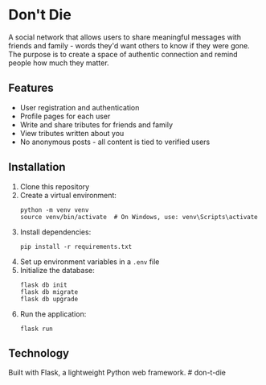 # Don't Die

A social network that allows users to share meaningful messages with friends and family - words they'd want others to know if they were gone. The purpose is to create a space of authentic connection and remind people how much they matter.

## Features

- User registration and authentication
- Profile pages for each user
- Write and share tributes for friends and family
- View tributes written about you
- No anonymous posts - all content is tied to verified users

## Installation

1. Clone this repository
2. Create a virtual environment:
   ```
   python -m venv venv
   source venv/bin/activate  # On Windows, use: venv\Scripts\activate
   ```
3. Install dependencies:
   ```
   pip install -r requirements.txt
   ```
4. Set up environment variables in a `.env` file
5. Initialize the database:
   ```
   flask db init
   flask db migrate
   flask db upgrade
   ```
6. Run the application:
   ```
   flask run
   ```

## Technology

Built with Flask, a lightweight Python web framework. # don-t-die
